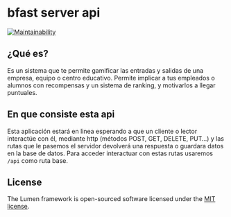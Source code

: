 # bfast server api

[![Maintainability](https://api.codeclimate.com/v1/badges/1e15baa7251be0c8ea47/maintainability)](https://codeclimate.com/github/gnugomez/bfast-server-api/maintainability)

## ¿Qué es?
Es un sistema que te permite gamificar las entradas y salidas de una empresa, equipo o centro educativo. Permite implicar a tus empleados o alumnos con recompensas y un sistema de ranking, y motivarlos a llegar puntuales.

## En que consiste esta api

Esta aplicación estará en linea esperando a que un cliente o lector interactúe con él, mediante http (métodos POST, GET, DELETE, PUT…) y las rutas que le pasemos el servidor devolverá una respuesta o guardara datos en la base de datos.
Para acceder interactuar con estas rutas usaremos ```/api``` como ruta base.

## License

The Lumen framework is open-sourced software licensed under the [MIT license](https://opensource.org/licenses/MIT).
